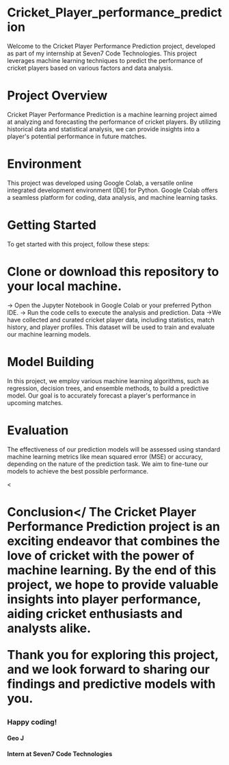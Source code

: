 # Cricket_Player_performance_prediction
Welcome to the Cricket Player Performance Prediction project, developed as part of my internship at Seven7 Code Technologies. This project leverages machine learning techniques to predict the performance of cricket players based on various factors and data analysis.

<h1>Project Overview</h1>
Cricket Player Performance Prediction is a machine learning project aimed at analyzing and forecasting the performance of cricket players.
By utilizing historical data and statistical analysis, we can provide insights into a player's potential performance in future matches.

<h1>Environment</h1>
This project was developed using Google Colab, a versatile online integrated development environment (IDE) for Python.
Google Colab offers a seamless platform for coding, data analysis, and machine learning tasks.

<h1>Getting Started</h1>
To get started with this project, follow these steps:

<h1>Clone or download this repository to your local machine.</h1>
-> Open the Jupyter Notebook in Google Colab or your preferred Python IDE.
-> Run the code cells to execute the analysis and prediction.
Data
->We have collected and curated cricket player data, including statistics, match history, and player profiles.
This dataset will be used to train and evaluate our machine learning models.

<h1>Model Building</h1>
In this project, we employ various machine learning algorithms, such as regression, decision trees, and ensemble methods, to build a predictive model.
Our goal is to accurately forecast a player's performance in upcoming matches.

<h1>Evaluation</h1>
The effectiveness of our prediction models will be assessed using standard machine learning metrics like mean squared error (MSE) or accuracy, depending on the nature of the prediction task.
We aim to fine-tune our models to achieve the best possible performance.

<<h1>Conclusion</
The Cricket Player Performance Prediction project is an exciting endeavor that combines the love of cricket with the power of machine learning. By the end of this project, we hope to provide valuable insights into player performance, aiding cricket enthusiasts and analysts alike.

Thank you for exploring this project, and we look forward to sharing our findings and predictive models with you.

<h3>Happy coding!</h3>

<h4>Geo J</h4>
<h4>Intern at Seven7 Code Technologies</h4>
